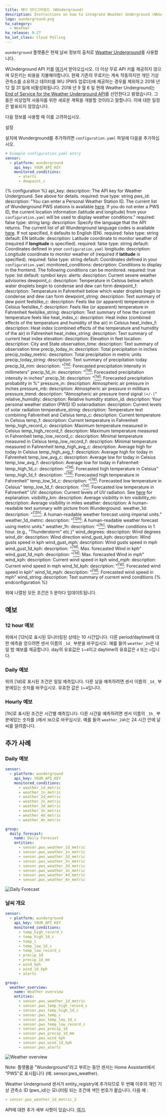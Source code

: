 ```yaml
---
title: 웨더 언더그라운드 (WUnderground)
description: Instructions on how to integrate Weather Underground (WUnderground) Weather within Home Assistant.
logo: wunderground.png
ha_category:
  - Weather
ha_release: 0.27
ha_iot_class: Cloud Polling
---
```


`wunderground` 플랫폼은 현재 날씨 정보의 출처로 [Weather Underground](https://www.wunderground.com/)를 사용합니다.

<div class='note warning'>

WUnderground API 키를 [여기](https://www.wunderground.com/weather/api)서 받아오십시오. 더 이상 무료 API 키를 제공하지 않으며 모든키는 비용을 지불해야합니다. 현재 기존의 무료키는 계속 작동하지만 개인 기상 관측소를 소유하고 데이터를 WU (PWS 업로더)에 제공하는 경우를 제외하고 2018 년 12 월 31 일에 비활성화됩니다. 2018 년 9 월 6 일 현재 Weather Underground는 [End of Service for the Weather Underground API](https://apicommunity.wunderground.com/weatherapi/topics/end-of-service-for-the-weather-underground-api)를 선언한다고 밝혔습니다. 그들은 비상업적 사용자를 위한 새로운 계획을 개발할 것이라고 말합니다. 이에 대한 일정은 발표되지 않았습니다.

다음 정보를 사용할 때 이를 고려하십시오.

</div>

설정

설치에 Wunderground를 추가하려면 `configuration.yaml` 파일에 다음을 추가하십시오.

```yaml
# Example configuration.yaml entry
sensor:
  - platform: wunderground
    api_key: YOUR_API_KEY
    monitored_conditions:
      - alerts
      - dewpoint_c
```

{% configuration %}
api_key:
  description: The API key for Weather Underground. See above for details.
  required: true
  type: string
pws_id:
  description: "You can enter a Personal Weather Station ID. The current list of Wunderground PWS stations is available [here](https://www.wunderground.com/weatherstation/ListStations.asp). If you do not enter a PWS ID, the current location information (latitude and longitude) from your `configuration.yaml` will be used to display weather conditions."
  required: false
  type: string
lang:
  description: Specify the language that the API returns. The current list of all Wunderground language codes is available [here](https://www.wunderground.com/weather/api/d/docs?d=language-support). If not specified, it defaults to English (EN).
  required: false
  type: string
  default: EN
latitude:
  description: Latitude coordinate to monitor weather of (required if **longitude** is specified).
  required: false
  type: string
  default: Coordinates defined in your `configuration.yaml`
longitude:
  description: Longitude coordinate to monitor weather of (required if **latitude** is specified).
  required: false
  type: string
  default: Coordinates defined in your `configuration.yaml`
monitored_conditions:
  description: Conditions to display in the frontend. The following conditions can be monitored.
  required: true
  type: list
  default: symbol
  keys:
    alerts:
      description: Current severe weather advisories
    dewpoint_c:
      description: Temperature in Celsius below which water droplets begin to condense and dew can form
    dewpoint_f:
      description: Temperature in Fahrenheit below which water droplets begin to condense and dew can form
    dewpoint_string:
      description: Text summary of dew point
    feelslike_c:
      description: Feels like (or apparent) temperature in Celsius
    feelslike_f:
      description: Feels like (or apparent) temperature in Fahrenheit
    feelslike_string:
      description: Text summary of how the current temperature feels like
    heat_index_c:
      description: Heat index (combined effects of the temperature and humidity of the air) in Celsius
    heat_index_f:
      description: Heat index (combined effects of the temperature and humidity of the air) in Fahrenheit
    heat_index_string:
      description: Text summary of current heat index
    elevation:
      description: Elevation in feet
    location:
      description: City and State
    observation_time:
      description: Text summary of observation time
    precip_today_in:
      description: Total precipitation in inches
    precip_today_metric:
      description: Total precipitation in metric units
    precip_today_string:
      description: Text summary of precipitation today
    precip_1d_mm:
      description: "[<sup>[1d]</sup>](#1d): Forecasted precipitation intensity in millimeters"
    precip_1d_in:
      description: "[<sup>[1d]</sup>](#1d): Forecasted precipitation intensity in inches"
    precip_1d:
      description: "[<sup>[1d]</sup>](#1d): Forecasted precipitation probability in %"
    pressure_in:
      description: Atmospheric air pressure in inches
    pressure_mb:
      description: Atmospheric air pressure in millibars
    pressure_trend:
      description: "Atmospheric air pressure trend signal `(+/-)`"
    relative_humidity:
      description: Relative humidity
    station_id:
      description: Your personal weather station (PWS) ID
    solarradiation:
      description: Current levels of solar radiation
    temperature_string:
      description: Temperature text combining Fahrenheit and Celsius
    temp_c:
      description: Current temperature in Celsius
    temp_f:
      description: Current temperature in Fahrenheit
    temp_high_record_c:
      description: Maximum temperature measured in Celsius
    temp_high_record_f:
      description: Maximum temperature measured in Fahrenheit
    temp_low_record_c:
      description: Minimal temperature measured in Celsius
    temp_low_record_f:
      description: Minimal temperature measured in Fahrenheit
    temp_high_avg_c:
      description: Average high for today in Celsius
    temp_high_avg_f:
      description: Average high for today in Fahrenheit
    temp_low_avg_c:
      description: Average low for today in Celsius
    temp_low_avg_f:
      description: Average low for today in Fahrenheit
    temp_high_1d_c:
      description: "[<sup>[1d]</sup>](#1d): Forecasted high temperature in Celsius"
    temp_high_1d_f:
      description: "[<sup>[1d]</sup>](#1d): Forecasted high temperature in Fahrenheit"
    temp_low_1d_c:
      description: "[<sup>[1d]</sup>](#1d): Forecasted low temperature in Celsius"
    temp_low_1d_f:
      description: "[<sup>[1d]</sup>](#1d): Forecasted low temperature in Fahrenheit"
    UV:
      description: Current levels of UV radiation. See [here](https://www.wunderground.com/resources/health/uvindex.asp) for explanation.
    visibility_km:
      description: Average visibility in km
    visibility_mi:
      description: Average visibility in miles
    weather:
      description: A human-readable text summary with picture from Wunderground.
    weather_1d:
      description: "[<sup>[12h]</sup>](#12h): A human-readable weather forecast using imperial units."
    weather_1d_metric:
      description: "[<sup>[12h]</sup>](#12h): A human-readable weather forecast using metric units."
    weather_1h:
      description: "[<sup>[1h]</sup>](#1h): Weather conditions in 1 hour. (e.g., \"Thunderstorm\" etc.)"
    wind_degrees:
      description: Wind degrees
    wind_dir:
      description: Wind direction
    wind_gust_kph:
      description: Wind gusts speed in kph
    wind_gust_mph:
      description: Wind gusts speed in mph
    wind_gust_1d_kph:
      description: "[<sup>[1d]</sup>](#1d): Max. forecasted Wind in kph"
    wind_gust_1d_mph:
      description: "[<sup>[1d]</sup>](#1d): Max. forecasted Wind in mph"
    wind_kph:
      description: Current wind speed in kph
    wind_mph:
      description: Current wind speed in mph
    wind_1d_kph:
      description: "[<sup>[1d]</sup>](#1d): Forecasted wind speed in kph"
    wind_1d_mph:
      description: "[<sup>[1d]</sup>](#1d): Forecasted wind speed in mph"
    wind_string:
      description: Text summary of current wind conditions
{% endconfiguration %}

위에 나열된 모든 조건은 5 분마다 업데이트됩니다.

## 예보

### 12 hour 예보

위에서 <a name="12h">[12h]</a>로 표시된 모니터링된 상태는 10 시간입니다. 다른 period/daytime에 대한 예측을 얻으려면 센서 이름의 `_1d_` 부분을 바꾸십시오. 예를 들어 `weather_2n`은 내일 밤 예보를 제공합니다. day의 유효값은 `1`~`4`이고 daytime의 유효값은 `d` 또는 `n`입니다.

### Daily 예보

위의 <a name="1d">[1d]</a>로 표시된 조건은 일일 예측입니다. 다른 날을 예측하려면 센서 이름의 `_1d_` 부분에있는 숫자를 바꾸십시오. 유효한 값은 `1`~`4`입니다.

### Hourly 예보

<a name="1h">[1h]</a>로 표시된 조건은 시간별 예측입니다. 다른 시간을 예측하려면 센서 이름의 `_1h_` 부분에있는 숫자를 `1`에서 `36`으로 바꾸십시오. 예를 들어 `weather_24h`는 24 시간 안에 날씨를 알려줍니다.

## 추가 사례

### Daily 예보

```yaml
sensor:
  - platform: wunderground
    api_key: YOUR_API_KEY
    monitored_conditions:
      - weather_1d_metric
      - weather_1n_metric
      - weather_2d_metric
      - weather_2n_metric
      - weather_3d_metric
      - weather_3n_metric
      - weather_4d_metric
      - weather_4n_metric

group:
  daily_forecast:
    name: Daily Forecast
    entities:
      - sensor.pws_weather_1d_metric
      - sensor.pws_weather_1n_metric
      - sensor.pws_weather_2d_metric
      - sensor.pws_weather_2n_metric
      - sensor.pws_weather_3d_metric
      - sensor.pws_weather_3n_metric
      - sensor.pws_weather_4d_metric
      - sensor.pws_weather_4n_metric
```

![Daily Forecast](/images/screenshots/wunderground_daily_forecast.png)

### 날씨 개요

```yaml
sensor:
  - platform: wunderground
    api_key: YOUR_API_KEY
    monitored_conditions:
      - temp_high_record_c
      - temp_high_1d_c
      - temp_c
      - temp_low_1d_c
      - temp_low_record_c
      - precip_1d
      - precip_1d_mm
      - wind_kph
      - wind_1d_kph
      - alerts

group:
  weather_overview:
    name: Weather overview
    entities:
      - sensor.pws_weather_1d_metric
      - sensor.pws_temp_high_record_c
      - sensor.pws_temp_high_1d_c
      - sensor.pws_temp_c
      - sensor.pws_temp_low_1d_c
      - sensor.pws_temp_low_record_c
      - sensor.pws_precip_1d
      - sensor.pws_precip_1d_mm
      - sensor.pws_wind_kph
      - sensor.pws_wind_1d_kph
      - sensor.pws_alerts
```

![Weather overview](/images/screenshots/wunderground_weather_overview.png)

<div class='note warning'>
Note: 플랫폼을 "Wunderground"라고 부르는 동안 센서는 Home Assistant에서 "PWS"로 표시됩니다 (예: sensor.pws_weather).
</div>

Weather Underground 센서가 entity_registry에 추가되므로 두 번째 이후의 개인 기상 관측소 ID (pws_id)는 모니터링 되는 조건에 색인 번호가 붙습니다. 다음 예 : 

```yaml
- sensor.pws_weather_1d_metric_2
```

API에 대한 추가 세부 사항이 있습니다. [여기](https://www.wunderground.com/weather/api/d/docs).
